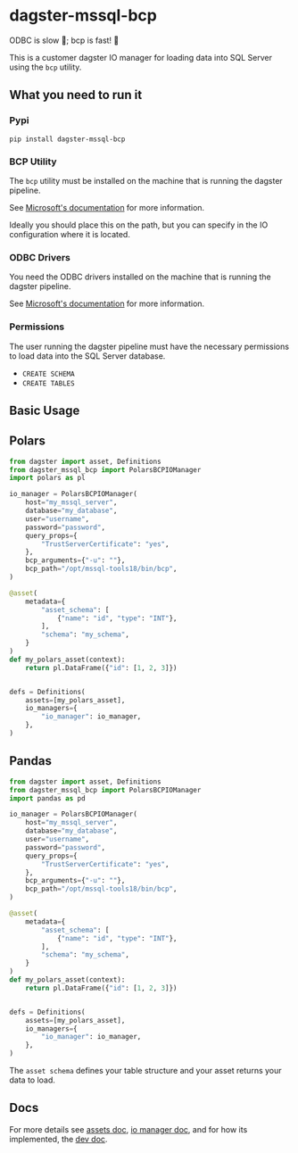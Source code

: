 # dagster-mssql-bcp

ODBC is slow 🐢; bcp is fast! 🐰

This is a customer dagster IO manager for loading data into SQL Server using the `bcp` utility.

## What you need to run it

### Pypi

`pip install dagster-mssql-bcp`

### BCP Utility

The `bcp` utility must be installed on the machine that is running the dagster pipeline.

See [Microsoft's documentation](https://learn.microsoft.com/en-us/sql/tools/bcp-utility?view=sql-server-ver16&tabs=windows) for more information.

Ideally you should place this on the path, but you can specify in the IO configuration where it is located.

### ODBC Drivers

You need the ODBC drivers installed on the machine that is running the dagster pipeline.

See [Microsoft's documentation](https://learn.microsoft.com/en-us/sql/connect/odbc/download-odbc-driver-for-sql-server?view=sql-server-ver16) for more information.

### Permissions

The user running the dagster pipeline must have the necessary permissions to load data into the SQL Server database. 

* `CREATE SCHEMA`
* `CREATE TABLES`

## Basic Usage

## Polars

```python
from dagster import asset, Definitions
from dagster_mssql_bcp import PolarsBCPIOManager
import polars as pl

io_manager = PolarsBCPIOManager(
    host="my_mssql_server",
    database="my_database",
    user="username",
    password="password",
    query_props={
        "TrustServerCertificate": "yes",
    },
    bcp_arguments={"-u": ""},
    bcp_path="/opt/mssql-tools18/bin/bcp",
)

@asset(
    metadata={
        "asset_schema": [
            {"name": "id", "type": "INT"},
        ],
        "schema": "my_schema",
    }
)
def my_polars_asset(context):
    return pl.DataFrame({"id": [1, 2, 3]})


defs = Definitions(
    assets=[my_polars_asset],
    io_managers={
        "io_manager": io_manager,
    },
)

```

## Pandas

```python
from dagster import asset, Definitions
from dagster_mssql_bcp import PolarsBCPIOManager
import pandas as pd

io_manager = PolarsBCPIOManager(
    host="my_mssql_server",
    database="my_database",
    user="username",
    password="password",
    query_props={
        "TrustServerCertificate": "yes",
    },
    bcp_arguments={"-u": ""},
    bcp_path="/opt/mssql-tools18/bin/bcp",
)

@asset(
    metadata={
        "asset_schema": [
            {"name": "id", "type": "INT"},
        ],
        "schema": "my_schema",
    }
)
def my_polars_asset(context):
    return pl.DataFrame({"id": [1, 2, 3]})


defs = Definitions(
    assets=[my_polars_asset],
    io_managers={
        "io_manager": io_manager,
    },
)

```

The `asset schema` defines your table structure and your asset returns your data to load.

## Docs

For more details see [assets doc](https://github.com/cody-scott/dagster-mssql-bcp/blob/main/docs/assets.md), [io manager doc](https://github.com/cody-scott/dagster-mssql-bcp/blob/main/docs/io_manager.md), and for how its implemented, the [dev doc](https://github.com/cody-scott/dagster-mssql-bcp/blob/main/docs/dev.md).
